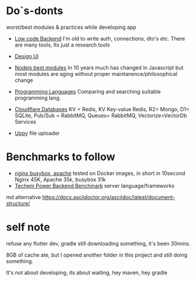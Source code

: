 # Do`s-donts
worst/best modules & practices while developing app
* [Low code Backend](/nocode_lowcode_backend.md) I'm old to write auth, connections, dto's etc. There are many tools, Its just a research tools
* [Design UI](Design%20UI.md) 
* [Nodejs best modules](nodejs%20best%20modules.md) In 10 years much has changed in Javascript but most modules are aging without proper maintanence/philosophical change 
* [Programming Languages](Programming%20Languages.md) Comparing and searching suitable programming lang.


* [Cloudflare Databases](https://erkintek.blogspot.com/2024/02/cloudflare-databases.html) KV = Redis, KV	Key-value	Redis, R2= Mongo, D1=	SQLite, Pub/Sub	=	RabbitMQ, Queues= 	RabbitMQ, Vectorize=VectorDb
Services
* [Uppy](https://uppy.io/examples/dashboard/) file uploader


# Benchmarks to follow

*  [nginx busybox, apache](https://github.com/nerkn/nginx-busybox-apache) tested on Docker images, in short in 10second Nginx 45K, Apache 35k, busybox 31k 
*  [Techem Power Backend Benchmark](https://www.techempower.com/benchmarks/#hw=ph&test=composite&section=data-r22 ) server language/frameworks


md alternative
https://docs.asciidoctor.org/asciidoc/latest/document-structure/



# self note
refuse any flutter dev, gradle  still downloading something, it's been 30mins.

8GB of cache ate, but I opened another folder in this project and still doing something.

It's not about developing, its about waiting, hey maven, hey gradle
